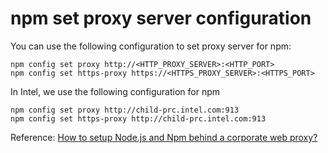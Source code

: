 # npm set proxy server configuration

You can use the following configuration to set proxy server for npm:

```
npm config set proxy http://<HTTP_PROXY_SERVER>:<HTTP_PORT>
npm config set https-proxy https://<HTTPS_PROXY_SERVER>:<HTTPS_PORT>
```

In Intel, we use the following configuration for npm

```
npm config set proxy http://child-prc.intel.com:913
npm config set https-proxy http://child-prc.intel.com:913
```

Reference:
[How to setup Node.js and Npm behind a corporate web proxy?](http://jjasonclark.com/how-to-setup-node-behind-web-proxy/)
